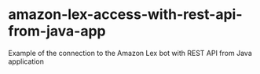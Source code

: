 # amazon-lex-access-with-rest-api-from-java-app
Example of the connection to the Amazon Lex bot with REST API from Java application
